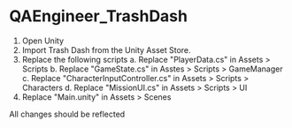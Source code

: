 # QAEngineer_TrashDash

1. Open Unity 
2. Import Trash Dash from the Unity Asset Store.
3. Replace the following scripts
     a. Replace "PlayerData.cs" in Assets > Scripts
     b. Replace "GameState.cs" in Asstes > Scripts > GameManager
     c. Replace "CharacterInputController.cs" in Assets > Scripts > Characters
     d. Replace "MissionUI.cs" in Assets > Scripts > UI
4. Replace "Main.unity" in Assets > Scenes
 
All changes should be reflected
